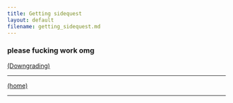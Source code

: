 ```yaml
---
title: Getting sidequest
layout: default
filename: getting_sidequest.md
--- 
```




### please fucking work omg
[(Downgrading)](downgrading.md)


****
[(home)](home.md)

****